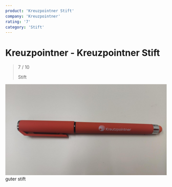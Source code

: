 ```yaml
---
product: 'Kreuzpointner Stift'
company: 'Kreuzpointner'
rating: '7'
category: 'Stift'
---
```


# Kreuzpointner - Kreuzpointner Stift
>
> 7 / 10
>
> Stift

![Kreuzpointner Stift](./assets/kreuzpointner-kreuzpointner-stift-dbdd803d-e2a4-46b6-b5e0-0437b11ee4ec.jpg)
guter stift
